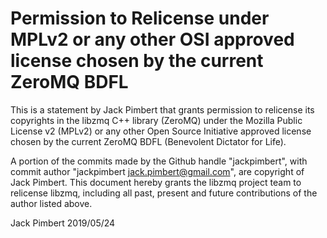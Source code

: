# Permission to Relicense under MPLv2 or any other OSI approved license chosen by the current ZeroMQ BDFL

This is a statement by Jack Pimbert that grants permission to
relicense its copyrights in the libzmq C++ library (ZeroMQ) under the
Mozilla Public License v2 (MPLv2) or any other Open Source Initiative
approved license chosen by the current ZeroMQ BDFL (Benevolent
Dictator for Life).

A portion of the commits made by the Github handle "jackpimbert",
with commit author "jackpimbert <jack.pimbert@gmail.com>", are
copyright of Jack Pimbert.  This document hereby grants the libzmq
project team to relicense libzmq, including all past, present and
future contributions of the author listed above.

Jack Pimbert
2019/05/24


